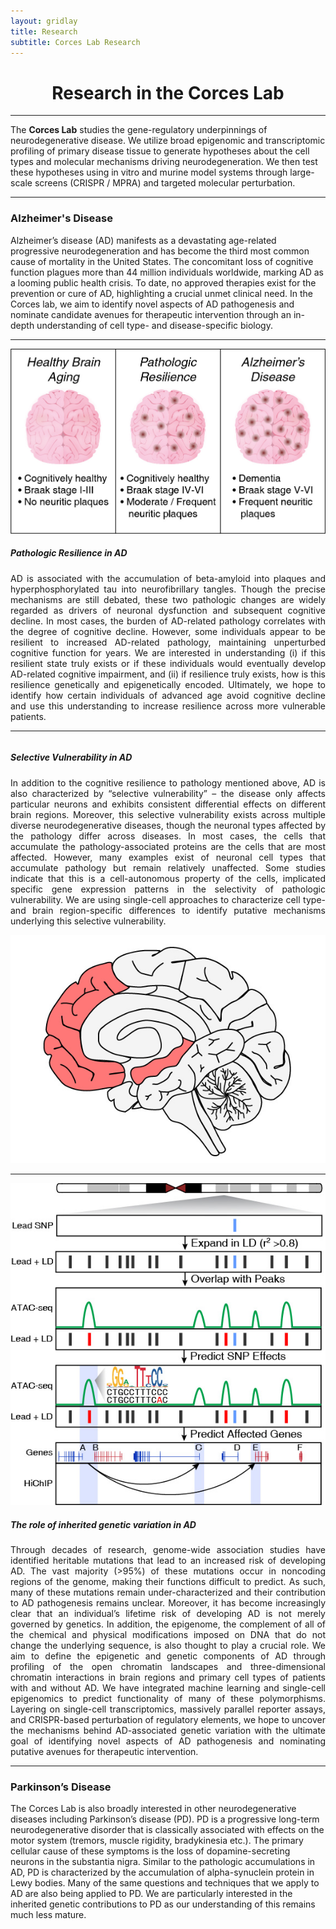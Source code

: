 ```yaml
---
layout: gridlay
title: Research
subtitle: Corces Lab Research
---
```


<div align="center">
	<h1>
		<strong>Research in the Corces Lab</strong>
	</h1>
</div>
<hr>
<!-- The paddingtop and margin-top edits allow anchors to link properly. -->
<div class="container">
  <div class="jumbotron jumbotron-correct">
      <p>
        The <b>Corces Lab</b> studies the gene-regulatory underpinnings of neurodegenerative disease. We utilize broad epigenomic and transcriptomic profiling of primary disease tissue to generate hypotheses about the cell types and molecular mechanisms driving neurodegeneration. We then test these hypotheses using in vitro and murine model systems through large-scale screens (CRISPR / MPRA) and targeted molecular perturbation.
      </p>
  </div>
</div>

<hr>

<div id="Alzheimer's Disease" class="col-sm-12">
		<h3>Alzheimer's Disease</h3>
		<p>
			Alzheimer’s disease (AD) manifests as a devastating age-related progressive neurodegeneration and has become the third most common cause of mortality in the United States. The concomitant loss of cognitive function plagues more than 44 million individuals worldwide, marking AD as a looming public health crisis. To date, no approved therapies exist for the prevention or cure of AD, highlighting a crucial unmet clinical need. In the Corces lab, we aim to identify novel aspects of AD pathogenesis and nominate candidate avenues for therapeutic intervention through an in-depth understanding of cell type- and disease-specific biology.
		</p>
</div>
<div id="break" class="col-sm-12">
	<hr>
</div>

<div id = "Pathologic Resilience" class="row" style="padding-top: 60px; margin-top: -60px;">
    <div class="col-sm-4">
    	<img src="/img/research/PathologicResilience.jpg" alt="Pathologic Resilience in AD">
    </div>
    <div class="col-sm-8" style="text-align: justify">
    	<h5>Pathologic Resilience in AD</h5>
    	<p>
    		AD is associated with the accumulation of beta-amyloid into plaques and hyperphosphorylated tau into neurofibrillary tangles. Though the precise mechanisms are still debated, these two pathologic changes are widely regarded as drivers of neuronal dysfunction and subsequent cognitive decline. In most cases, the burden of AD-related pathology correlates with the degree of cognitive decline. However, some individuals appear to be resilient to increased AD-related pathology, maintaining unperturbed cognitive function for years. We are interested in understanding (i) if this resilient state truly exists or if these individuals would eventually develop AD-related cognitive impairment, and (ii) if resilience truly exists, how is this resilience genetically and epigenetically encoded. Ultimately, we hope to identify how certain individuals of advanced age avoid cognitive decline and use this understanding to increase resilience across more vulnerable patients.
    	</p>
    </div>
</div>
<hr>
<div id = "Selective Vulnerability" class="row" style="padding-top: 60px; margin-top: -60px;">
    <div class="col-sm-8" style="text-align: justify">
    	<h5>Selective Vulnerability in AD</h5>
    	<p>
    		In addition to the cognitive resilience to pathology mentioned above, AD is also characterized by “selective vulnerability” – the disease only affects particular neurons and exhibits consistent differential effects on different brain regions. Moreover, this selective vulnerability exists across multiple diverse neurodegenerative diseases, though the neuronal types affected by the pathology differ across diseases. In most cases, the cells that accumulate the pathology-associated proteins are the cells that are most affected. However, many examples exist of neuronal cell types that accumulate pathology but remain relatively unaffected. Some studies indicate that this is a cell-autonomous property of the cells, implicated specific gene expression patterns in the selectivity of pathologic vulnerability. We are using single-cell approaches to characterize cell type- and brain region-specific differences to identify putative mechanisms underlying this selective vulnerability. 
    	</p>
    </div>
    <div class="col-sm-4">
    	<img src="/img/research/SelectiveVulnerability.jpg" alt="Selective Vulnerability in AD">
    </div>
</div>
<hr>
<div id = "Inherited Variaion in AD" class="row" style="padding-top: 60px; margin-top: -60px;">
	<div class="col-sm-4">
    	<img src="/img/research/GWAS.jpg" alt="Inherited Variaion in AD">
    </div>
    <div class="col-sm-8" style="text-align: justify">
    	<h5>The role of inherited genetic variation in AD</h5>
    	<p>
    		Through decades of research, genome-wide association studies have identified heritable mutations that lead to an increased risk of developing AD. The vast majority (>95%) of these mutations occur in noncoding regions of the genome, making their functions difficult to predict. As such, many of these mutations remain under-characterized and their contribution to AD pathogenesis remains unclear. Moreover, it has become increasingly clear that an individual’s lifetime risk of developing AD is not merely governed by genetics. In addition, the epigenome, the complement of all of the chemical and physical modifications imposed on DNA that do not change the underlying sequence, is also thought to play a crucial role. We aim to define the epigenetic and genetic components of AD through profiling of the open chromatin landscapes and three-dimensional chromatin interactions in brain regions and primary cell types of patients with and without AD. We have integrated machine learning and single-cell epigenomics to predict functionality of many of these polymorphisms. Layering on single-cell transcriptomics, massively parallel reporter assays, and CRISPR-based perturbation of regulatory elements, we hope to uncover the mechanisms behind AD-associated genetic variation with the ultimate goal of identifying novel aspects of AD pathogenesis and nominating putative avenues for therapeutic intervention.
    	</p>
    </div>
</div>

<hr>

<div id="Parkinson’s Disease" class="col-sm-12">
		<h3>Parkinson’s Disease</h3>
		<p>
			The Corces Lab is also broadly interested in other neurodegenerative diseases including Parkinson’s disease (PD). PD is a progressive long-term neurodegenerative disorder that is classically associated with effects on the motor system (tremors, muscle rigidity, bradykinesia etc.). The primary cellular cause of these symptoms is the loss of dopamine-secreting neurons in the substantia nigra. Similar to the pathologic accumulations in AD, PD is characterized by the accumulation of alpha-synuclein protein in Lewy bodies. Many of the same questions and techniques that we apply to AD are also being applied to PD. We are particularly interested in the inherited genetic contributions to PD as our understanding of this remains much less mature.
		</p>
</div>